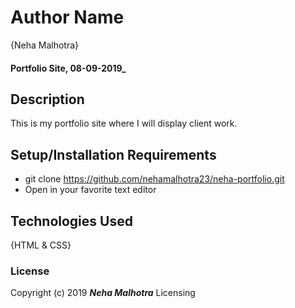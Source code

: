 # Author Name
{Neha Malhotra}

#### Portfolio Site, 08-09-2019_

## Description

This is my portfolio site where I will display client work.

## Setup/Installation Requirements

* git clone https://github.com/nehamalhotra23/neha-portfolio.git
* Open in your favorite text editor

## Technologies Used

 {HTML & CSS}

### License

Copyright (c) 2019 **_Neha Malhotra_**
Licensing
